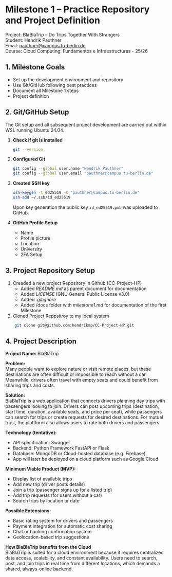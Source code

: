 # Milestone 1 – Practice Repository and Project Definition

Project: BlaBlaTrip – Do Trips Together With Strangers  
Student: Hendrik Pauthner  
Email: pauthner@campus.tu-berlin.de  
Course: Cloud Computing: Fundamentos e Infraestructuras - 25/26  


## 1. Milestone Goals

- Set up the development environment and repository
- Use Git/GitHub following best practices
- Document all Milestone 1 steps
- Project definition


## 2. Git/GitHub Setup

The Git setup and all subsequent project development are carried out within WSL running Ubuntu 24.04.


1. **Check if git is installed**  
   ```bash
   git --version
   ````

2. **Configured Git**
    ```bash
    git config --global user.name "Hendrik Pauthner"
    git config --global user.email "pauthner@campus.tu-berlin.de"
    ```
3. **Created SSH key**
    ```bash
   ssh-keygen -t ed25519 -C "pauthner@campus.tu-berlin.de"
   ssh-add ~/.ssh/id_ed25519
   ```
   Upon key generation the public key `id_ed25519.pub` was uploaded to GitHub.  

4. **GitHub Profile Setup**
   - Name
   - Profile picture
   - Location
   - University
   - 2FA Setup  

## 3. Project Repository Setup

1. Creaded a new project Repository in Github (CC-Project-HP)
    - Added *README.md* as parent document for documentation
    - Added *LICENSE* (GNU General Public License v3.0)
    - Added *.gitignore*
    - Added /docs folder with *milestone1.md* for documentation of the first Milestone
2. Cloned Project Reppsitroy to my local system
```bash
    git clone git@github.com:hendrikmp/CC-Project-HP.git
```

## 4. Project Description

**Project Name:** 
BlaBlaTrip

**Problem:**  
Many people want to explore nature or visit remote places, but these destinations are often difficult or impossible to reach without a car. Meanwhile, drivers often travel with empty seats and could benefit from sharing trips and costs.

**Solution:**  
BlaBlaTrip is a web application that connects drivers planning day trips with passengers looking to join. Drivers can post upcoming trips (destination, start time, duration, available seats, and price per seat), while passengers can search for trips or create requests for desired destinations. For mutual trust, the plattform also allows users to rate both drivers and passengers.

**Technology (tentative):**
- API specification: Swagger
- Backend: Python Framework FastAPI or Flask
- Database: MongoDB or Cloud-hosted database (e.g. Firebase)
- App will later be deployed on a cloud platform such as Google Cloud


**Minimum Viable Product (MVP):**
- Display list of available trips
- Add new trip (driver posts details)
- Join a trip (passenger signs up for a listed trip)
- Add trip requests (for users without a car)
- Search trips by location or date

**Possible Extensions:**
- Basic rating system for drivers and passengers
- Payment integration for automatic cost sharing
- Chat or booking confirmation system
- Geolocation-based trip suggestions

**How BlaBlaTrip benefits from the Cloud**  
BlaBlaTrip is suited for a cloud environment because it requires centralized data access, scalability, and constant availability. Users need to search, post, and join trips in real time from different locations, which demands a shared, always-online backend.

